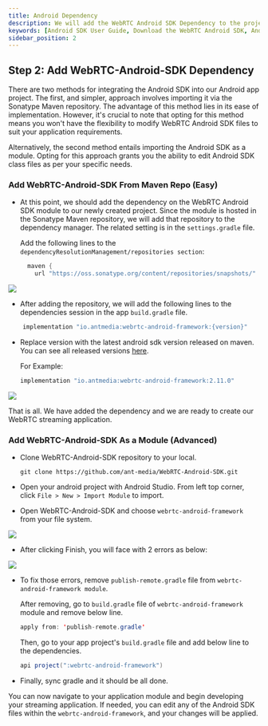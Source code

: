 ```yaml
---
title: Android Dependency
description: We will add the WebRTC Android SDK Dependency to the project
keywords: [Android SDK User Guide, Download the WebRTC Android SDK, Android SDK Dependency, Ant Media Server Documentation, Ant Media Server Tutorials]
sidebar_position: 2
---
```


## Step 2: Add WebRTC-Android-SDK Dependency

There are two methods for integrating the Android SDK into our Android app project. The first, and simpler, approach involves importing it via the Sonatype Maven repository. The advantage of this method lies in its ease of implementation. However, it's crucial to note that opting for this method means you won't have the flexibility to modify WebRTC Android SDK files to suit your application requirements.

Alternatively, the second method entails importing the Android SDK as a module. Opting for this approach grants you the ability to edit Android SDK class files as per your specific needs.

### Add WebRTC-Android-SDK From Maven Repo (Easy)

- At this point, we should add the dependency on the WebRTC Android SDK module to our newly created project. Since the module is hosted in the Sonatype Maven repository, we will add that repository to the dependency manager. The related setting is in the `settings.gradle` file. 

  Add the following lines to the `dependencyResolutionManagement/repositories section`:

  ```java
    maven {
      url "https://oss.sonatype.org/content/repositories/snapshots/" }
  ```

![](@site/static/img/sdk-integration/android-sdk/settings.gradle.png)

- After adding the repository, we will add the following lines to the dependencies session in the app `build.gradle` file.

```java
    implementation "io.antmedia:webrtc-android-framework:{version}"
```

- Replace version with the latest android sdk version released on maven. You can see all released versions [here](https://mvnrepository.com/artifact/io.antmedia/webrtc-android-framework).

  For Example:

  ```java
  implementation "io.antmedia:webrtc-android-framework:2.11.0"
  ```

![](@site/static/img/sdk-integration/android-sdk/build.gradle.png)

That is all. We have added the dependency and we are ready to create our WebRTC streaming application.


### Add WebRTC-Android-SDK As a Module (Advanced)

- Clone WebRTC-Android-SDK repository to your local.

  ```
  git clone https://github.com/ant-media/WebRTC-Android-SDK.git
  ```

- Open your android project with Android Studio. From left top corner, click `File > New > Import Module` to import.

- Open WebRTC-Android-SDK and choose `webrtc-android-framework` from your file system.

![](@site/static/img/sdk-integration/android-sdk/android-sdk-as-module-1.png)

- After clicking Finish, you will face with 2 errors as below:

![](@site/static/img/sdk-integration/android-sdk/android-sdk-as-module-2.png)

- To fix those errors, remove `publish-remote.gradle` file from `webrtc-android-framework module`.

  After removing,  go to `build.gradle` file of `webrtc-android-framework` module and remove  below line.

  ```java
  apply from: 'publish-remote.gradle'
  ```

  Then, go to your app project's `build.gradle` file and add below line to the dependencies.

  ```java
  api project(":webrtc-android-framework")
  ```

- Finally, sync gradle and it should be all done.

You can now navigate to your application module and begin developing your streaming application. If needed, you can edit any of the Android SDK files within the `webrtc-android-framework`, and your changes will be applied.
